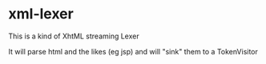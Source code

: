 # xml-lexer

This is a kind of XhtML streaming Lexer

It will parse html and the likes (eg jsp) and will "sink" them to a TokenVisitor

